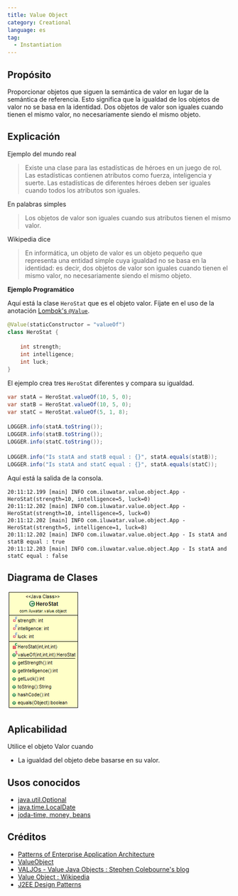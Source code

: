 ```yaml
---
title: Value Object
category: Creational
language: es
tag:
  - Instantiation
---
```


## Propósito

Proporcionar objetos que siguen la semántica de valor en lugar de la semántica de referencia. Esto significa que la
igualdad de los objetos de valor no se basa en la identidad. Dos objetos de valor son iguales cuando tienen el mismo
valor, no necesariamente siendo el mismo objeto.

## Explicación

Ejemplo del mundo real

> Existe una clase para las estadísticas de héroes en un juego de rol. Las estadísticas contienen atributos como fuerza,
> inteligencia y suerte. Las estadísticas de diferentes héroes deben ser iguales cuando todos los atributos son iguales.

En palabras simples

> Los objetos de valor son iguales cuando sus atributos tienen el mismo valor.

Wikipedia dice

> En informática, un objeto de valor es un objeto pequeño que representa una entidad simple cuya igualdad no se basa en
> la identidad: es decir, dos objetos de valor son iguales cuando tienen el mismo valor, no necesariamente siendo el mismo
> objeto.

**Ejemplo Programático**

Aquí está la clase `HeroStat` que es el objeto valor. Fíjate en el uso de la
anotación [Lombok's `@Value`](https://projectlombok.org/features/Value).

```java
@Value(staticConstructor = "valueOf")
class HeroStat {

    int strength;
    int intelligence;
    int luck;
}
```

El ejemplo crea tres `HeroStat` diferentes y compara su igualdad.

```java
var statA = HeroStat.valueOf(10, 5, 0);
var statB = HeroStat.valueOf(10, 5, 0);
var statC = HeroStat.valueOf(5, 1, 8);

LOGGER.info(statA.toString());
LOGGER.info(statB.toString());
LOGGER.info(statC.toString());

LOGGER.info("Is statA and statB equal : {}", statA.equals(statB));
LOGGER.info("Is statA and statC equal : {}", statA.equals(statC));
```

Aquí está la salida de la consola.

```
20:11:12.199 [main] INFO com.iluwatar.value.object.App - HeroStat(strength=10, intelligence=5, luck=0)
20:11:12.202 [main] INFO com.iluwatar.value.object.App - HeroStat(strength=10, intelligence=5, luck=0)
20:11:12.202 [main] INFO com.iluwatar.value.object.App - HeroStat(strength=5, intelligence=1, luck=8)
20:11:12.202 [main] INFO com.iluwatar.value.object.App - Is statA and statB equal : true
20:11:12.203 [main] INFO com.iluwatar.value.object.App - Is statA and statC equal : false
```

## Diagrama de Clases

![alt text](./etc/value-object.png "Value Object")

## Aplicabilidad

Utilice el objeto Valor cuando

* La igualdad del objeto debe basarse en su valor.

## Usos conocidos

* [java.util.Optional](https://docs.oracle.com/javase/8/docs/api/java/util/Optional.html)
* [java.time.LocalDate](https://docs.oracle.com/javase/8/docs/api/java/time/LocalDate.html)
* [joda-time, money, beans](http://www.joda.org/)

## Créditos

* [Patterns of Enterprise Application Architecture](http://www.martinfowler.com/books/eaa.html)
* [ValueObject](https://martinfowler.com/bliki/ValueObject.html)
* [VALJOs - Value Java Objects : Stephen Colebourne's blog](http://blog.joda.org/2014/03/valjos-value-java-objects.html)
* [Value Object : Wikipedia](https://en.wikipedia.org/wiki/Value_object)
* [J2EE Design Patterns](https://www.amazon.com/gp/product/0596004273/ref=as_li_tl?ie=UTF8&camp=1789&creative=9325&creativeASIN=0596004273&linkCode=as2&tag=javadesignpat-20&linkId=f27d2644fbe5026ea448791a8ad09c94)
